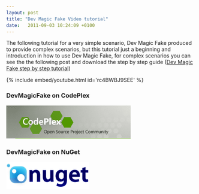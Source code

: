 ```yaml
---
layout: post
title: "Dev Magic Fake Video tutorial"
date:   2011-09-03 10:24:09 +0100
---
```


The following tutorial for a very simple scenario, Dev Magic Fake
produced to provide complex scenarios, but this tutorial just
a beginning and introduction in how to use Dev Magic Fake,
for complex scenarios you can see the the following post and download
the step by step guide ([Dev Magic Fake step by step tutorial](https://mohamedradwan-devops.github.io/posts/dev-magic-fake-step-by-step-tutorial/ "Step by Step Tutorial"))

{% include embed/youtube.html id='rc4BWBJ9SEE' %}

### DevMagicFake on CodePlex

![](/assets/img/2011/09/CodePlex.png)

### DevMagicFake on NuGet

![nugetlogo](/assets/img/2011/09/nugetlogo.png)

